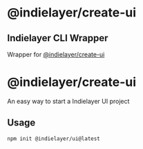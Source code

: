 # @indielayer/create-ui

## Indielayer CLI Wrapper

Wrapper for [@indielayer/create-ui](https://github.com/indielayer/ui/tree/main/packages/create-ui)


# @indielayer/create-ui

An easy way to start a Indielayer UI project

## Usage

```sh
npm init @indielayer/ui@latest
```
